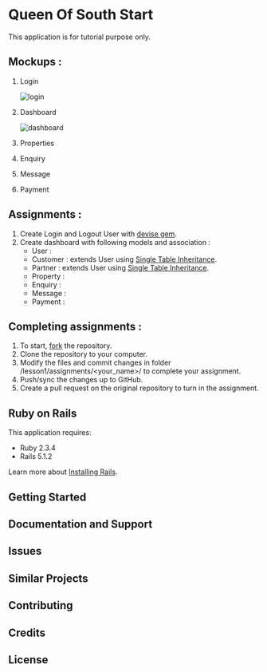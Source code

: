 Queen Of South Start
================

This application is for tutorial purpose only. 

Mockups :
-----------
 1. Login

    ![login](https://raw.githubusercontent.com/udn/rails-course/master/lesson1/queen-of-south-begin/public/mockup_login.png "Login")

 2. Dashboard
 
    ![dashboard](https://raw.githubusercontent.com/udn/rails-course/master/lesson1/queen-of-south-begin/public/mockup_dashboard.png "Dashboard")

 3. Properties
 4. Enquiry
 5. Message
 5. Payment
 

Assignments :
-----------
 1. Create Login and Logout User with [devise gem](https://github.com/plataformatec/devise).
 2. Create dashboard with following models and association : 
    - User : 
    - Customer : extends User using [Single Table Inheritance](http://guides.rubyonrails.org/association_basics.html#single-table-inheritance).
    - Partner : extends User using [Single Table Inheritance](http://guides.rubyonrails.org/association_basics.html#single-table-inheritance). 
    - Property :
    - Enquiry : 
    - Message : 
    - Payment : 

Completing assignments : 
-----------
 1. To start, [fork](https://github.com/udn/rails-course#fork-destination-box) the repository.
 2. Clone the repository to your computer.
 3. Modify the files and commit changes in folder /lesson1/assignments/<your_name>/<project> to complete your assignment.
 4. Push/sync the changes up to GitHub.
 5. Create a pull request on the original repository to turn in the assignment.

Ruby on Rails
-------------

This application requires:

- Ruby 2.3.4
- Rails 5.1.2

Learn more about [Installing Rails](http://railsapps.github.io/installing-rails.html).

Getting Started
---------------

Documentation and Support
-------------------------

Issues
-------------

Similar Projects
----------------

Contributing
------------

Credits
-------

License
-------
